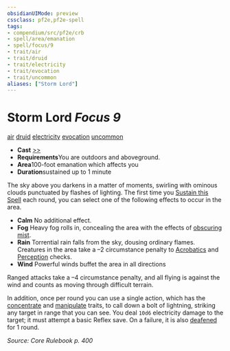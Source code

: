 ```yaml
---
obsidianUIMode: preview
cssclass: pf2e,pf2e-spell
tags:
- compendium/src/pf2e/crb
- spell/area/emanation
- spell/focus/9
- trait/air
- trait/druid
- trait/electricity
- trait/evocation
- trait/uncommon
aliases: ["Storm Lord"]
---
```

# Storm Lord *Focus 9*   
[air](/rules/traits/air.md)  [druid](/rules/traits/druid.md)  [electricity](/rules/traits/electricity.md)  [evocation](/rules/traits/evocation.md)  [uncommon](/rules/traits/uncommon.md)  

- **Cast** [>>](/rules/core-rulebook/chapter-9-playing-the-game.md#Actions "Two-Action") 
- **Requirements**You are outdoors and aboveground.
- **Area**100-foot emanation which affects you
- **Duration**sustained up to 1 minute

The sky above you darkens in a matter of moments, swirling with ominous clouds punctuated by flashes of lighting. The first time you [Sustain this Spell](/rules/actions/sustain-a-spell.md) each round, you can select one of the following effects to occur in the area.

- **Calm** No additional effect.
- **Fog** Heavy fog rolls in, concealing the area with the effects of [obscuring mist](/compendium/spells/obscuring-mist.md).
- **Rain** Torrential rain falls from the sky, dousing ordinary flames. Creatures in the area take a –2 circumstance penalty to [Acrobatics](/compendium/skills.md#Acrobatics) and [Perception](/compendium/skills.md#Perception) checks.
- **Wind** Powerful winds buffet the area in all directions

Ranged attacks take a –4 circumstance penalty, and all flying is against the wind and counts as moving through difficult terrain.

In addition, once per round you can use a single action, which has the [concentrate](/rules/traits/concentrate.md) and [manipulate](/rules/traits/manipulate.md) traits, to call down a bolt of lightning, striking any target in range that you can see. You deal `10d6` electricity damage to the target; it must attempt a basic Reflex save. On a failure, it is also [deafened](/rules/conditions.md#Deafened) for 1 round.

*Source: Core Rulebook p. 400*